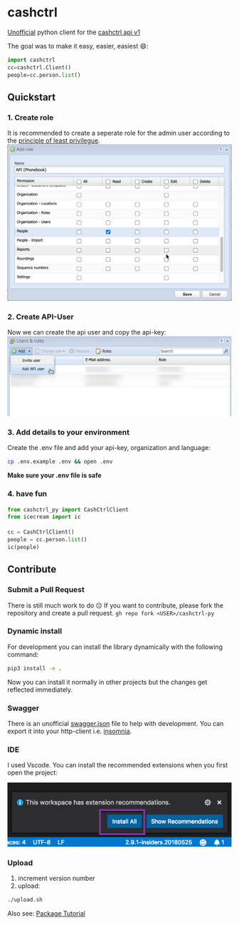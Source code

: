 # cashctrl
<u>Unofficial</u> python client for the [cashctrl api v1](https://app.cashctrl.com/static/help/en/api/index.html)

The goal was to make it easy, easier, easiest :smile::

```python
import cashctrl
cc=cashctrl.Client()
people=cc.person.list()
```



## Quickstart

### 1. Create role

It is recommended to create a seperate role for the admin user according to the [principle of least privilegue](https://en.wikipedia.org/wiki/Principle_of_least_privilege).![add-role](https://raw.githubusercontent.com/blemli/cashctrl-py/main/assets/add-role.png)



### 2. Create API-User

Now we can create the api user and copy the api-key:
![add-user](https://raw.githubusercontent.com/blemli/cashctrl-py/main/assets/add-user.png)

### 3. Add details to your environment

Create the .env file and add your api-key, organization and language:

```bash
cp .env.example .env && open .env
```

**Make sure your .env file is safe**

### 4. have fun

```python
from cashctrl_py import CashCtrlClient
from icecream import ic

cc = CashCtrlClient()
people = cc.person.list()
ic(people)
```



## Contribute

### Submit a Pull Request

There is still much work to do 😔
If you want to contribute, please fork the repository and create a pull request.
`gh repo fork <USER>/cashctrl-py`

### Dynamic install

For development you can install the library dynamically with the following command:

```bash
pip3 install -e .
```

Now you can install it normally in other projects but the changes get reflected immediately.

### Swagger

There is an unofficial [swagger.json](./swagger.json) file to help with development. You can export it into your http-client i.e. [insomnia](https://insomnia.rest/).

### IDE

I used Vscode. You can install the recommended extensions when you first open the project:

![install-extensions](https://raw.githubusercontent.com/blemli/cashctrl-py/main/assets/install-extensions.png)

###  Upload

1. increment version number
2. upload:

```bash
./upload.sh
```

Also see: [Package Tutorial](https://packaging.python.org/en/latest/tutorials/packaging-projects/#)